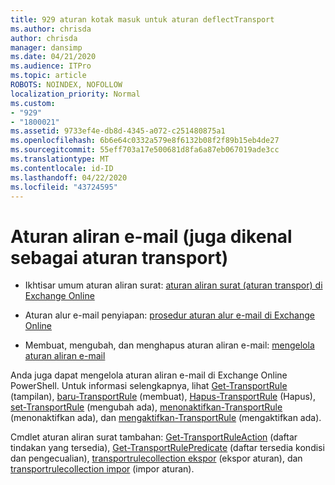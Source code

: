 ```yaml
---
title: 929 aturan kotak masuk untuk aturan deflectTransport
ms.author: chrisda
author: chrisda
manager: dansimp
ms.date: 04/21/2020
ms.audience: ITPro
ms.topic: article
ROBOTS: NOINDEX, NOFOLLOW
localization_priority: Normal
ms.custom:
- "929"
- "1800021"
ms.assetid: 9733ef4e-db8d-4345-a072-c251480875a1
ms.openlocfilehash: 6b6e64c0332a579e8f6132b08f2f89b15eb4de27
ms.sourcegitcommit: 55eff703a17e500681d8fa6a87eb067019ade3cc
ms.translationtype: MT
ms.contentlocale: id-ID
ms.lasthandoff: 04/22/2020
ms.locfileid: "43724595"
---
```

# <a name="mail-flow-rules-also-known-as-transport-rules"></a>Aturan aliran e-mail (juga dikenal sebagai aturan transport)

- Ikhtisar umum aturan aliran surat: [aturan aliran surat (aturan transpor) di Exchange Online](https://technet.microsoft.com/library/jj919238.aspx)

- Aturan alur e-mail penyiapan: [prosedur aturan alur e-mail di Exchange Online](https://technet.microsoft.com/library/dn600436.aspx)

- Membuat, mengubah, dan menghapus aturan aliran e-mail: [mengelola aturan aliran e-mail](https://technet.microsoft.com/library/jj657505.aspx)

Anda juga dapat mengelola aturan aliran e-mail di Exchange Online PowerShell. Untuk informasi selengkapnya, lihat [Get-TransportRule](https://docs.microsoft.com/powershell/module/exchange/policy-and-compliance/get-transportrule) (tampilan), [baru-TransportRule](https://docs.microsoft.com/powershell/module/exchange/policy-and-compliance/new-transportrule) (membuat), [Hapus-TransportRule](https://docs.microsoft.com/powershell/module/exchange/policy-and-compliance/remove-transportrule) (Hapus), [set-TransportRule](https://docs.microsoft.com/powershell/module/exchange/policy-and-compliance/set-transportrule) (mengubah ada), [menonaktifkan-TransportRule](https://docs.microsoft.com/powershell/module/exchange/policy-and-compliance/disable-transportrule) (menonaktifkan ada), dan [mengaktifkan-TransportRule](https://docs.microsoft.com/powershell/module/exchange/policy-and-compliance/enable-transportrule) (mengaktifkan ada).

Cmdlet aturan aliran surat tambahan: [Get-TransportRuleAction](https://docs.microsoft.com/powershell/module/exchange/policy-and-compliance/get-transportruleaction) (daftar tindakan yang tersedia), [Get-TransportRulePredicate](https://docs.microsoft.com/powershell/module/exchange/policy-and-compliance/get-transportrulepredicate) (daftar tersedia kondisi dan pengecualian), [transportrulecollection ekspor](https://docs.microsoft.com/powershell/module/exchange/policy-and-compliance/export-transportrulecollection) (ekspor aturan), dan [transportrulecollection impor](https://docs.microsoft.com/powershell/module/exchange/policy-and-compliance/import-transportrulecollection) (impor aturan).
